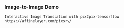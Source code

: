#
```

```

### Image-to-Image Demo
```
Interactive Image Translation with pix2pix-tensorflow
https://affinelayer.com/pixsrv/
```
